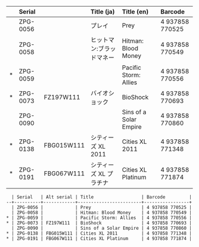 ||Serial||Title (ja)|Title (en)|Barcode|
|:-:|:-|:-|:-|:-|:-|
||ZPG-0056||プレイ|Prey|4 937858 770525|
||ZPG-0058||ヒットマン:ブラッドマネー|Hitman: Blood Money|4 937858 770549|
|*|ZPG-0059|||Pacific Storm: Allies|4 937858 770556|
|*|ZPG-0073|FZ197W111|バイオショック|BioShock|4 937858 770693|
||ZPG-0090|||Sins of a Solar Empire|4 937858 770860|
|*|ZPG-0138|FBG015W111|シティーズ XL 2011|Cities XL 2011|4 937858 771348|
|*|ZPG-0191|FBG067W111|シティーズ XL プラチナ|Cities XL Platinum|4 937858 771874|


```
  | Serial   | Alt serial | Title                  | Barcode         |
--+----------+------------+------------------------+-----------------+
  | ZPG-0056 |            | Prey                   | 4 937858 770525 |
  | ZPG-0058 |            | Hitman: Blood Money    | 4 937858 770549 |
* | ZPG-0059 |            | Pacific Storm: Allies  | 4 937858 770556 |
* | ZPG-0073 | FZ197W111  | BioShock               | 4 937858 770693 |
  | ZPG-0090 |            | Sins of a Solar Empire | 4 937858 770860 |
* | ZPG-0138 | FBG015W111 | Cities XL 2011         | 4 937858 771348 |
* | ZPG-0191 | FBG067W111 | Cities XL Platinum     | 4 937858 771874 |
```
